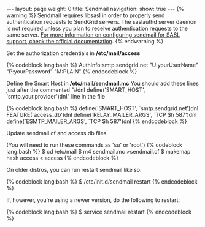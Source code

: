 --- layout: page weight: 0 title: Sendmail navigation: show: true --- {%
warning %} Sendmail requires libsasl in order to properly send
authentication requests to SendGrid servers. The saslauthd server daemon
is not required unless you plan to receive authentication requests to
the same server. [For more information on configuring sendmail for SASL
support, check the official
documentation](http://www.sendmail.com/sm/open_source/tips/compiling_sendmail/#SASL).
{% endwarning %}

Set the authorization credentials in **/etc/mail/access**

{% codeblock lang:bash %} AuthInfo:smtp.sendgrid.net "U:yourUserName"
"P:yourPassword" "M:PLAIN" {% endcodeblock %}

Define the Smart Host in **/etc/mail/sendmail.mc** You should add these
lines just after the commented "\#dnl define('SMART\_HOST',
'smtp.your.provider')dnl" line in the file

{% codeblock lang:bash %} define(\`SMART\_HOST',
\`smtp.sendgrid.net')dnl FEATURE(\`access\_db')dnl
define(\`RELAY\_MAILER\_ARGS', \`TCP \$h 587')dnl
define(\`ESMTP\_MAILER\_ARGS', \`TCP \$h 587')dnl {% endcodeblock %}

Update sendmail.cf and access.db files

(You will need to run these commands as 'su' or 'root') {% codeblock
lang:bash %} \$ cd /etc/mail \$ m4 sendmail.mc \>sendmail.cf \$ makemap
hash access \< access {% endcodeblock %}

On older distros, you can run restart sendmail like so:

{% codeblock lang:bash %} \$ /etc/init.d/sendmail restart {%
endcodeblock %}

If, however, you're using a newer version, do the following to restart:

{% codeblock lang:bash %} \$ service sendmail restart {% endcodeblock %}
